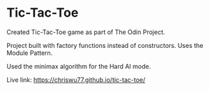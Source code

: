 # Tic-Tac-Toe

Created Tic-Tac-Toe game as part of The Odin Project.

Project built with factory functions instead of constructors. Uses the Module Pattern.

Used the minimax algorithm for the Hard AI mode.

Live link: https://chriswu77.github.io/tic-tac-toe/
